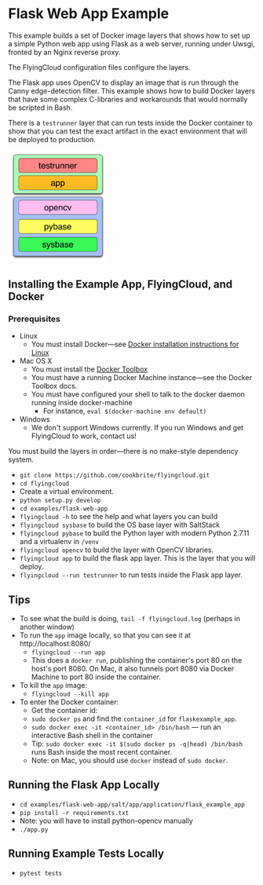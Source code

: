 # Flask Web App Example

This example builds a set of Docker image layers that shows how
to set up a simple Python web app using Flask as a web server,
running under Uwsgi, fronted by an Nginx reverse proxy.

The FlyingCloud configuration files configure the layers.

The Flask app uses OpenCV to display an image
that is run through the Canny edge-detection filter.
This example shows how to build Docker layers
that have some complex C-libraries and workarounds
that would normally be scripted in Bash.

There is a `testrunner` layer that can run tests inside the Docker container
to show that you can test the exact artifact
in the exact environment that will be deployed to production.

<img src="flask_example_app_layers.png" width="40%" height="40%" alt="Flask Example App Layers">

## Installing the Example App, FlyingCloud, and Docker

### Prerequisites

* Linux
  * You must install Docker—see [Docker installation instructions for Linux](https://docs.docker.com/linux/step_one/)
* Mac OS X
  * You must install the [Docker Toolbox](https://www.docker.com/products/docker-toolbox)
  * You must have a running Docker Machine instance—see the Docker Toolbox docs.
  * You must have configured your shell to talk to the docker daemon running
    inside docker-machine
    * For instance, `eval $(docker-machine env default)`
* Windows
  * We don't support Windows currently.
    If you run Windows and get FlyingCloud to work, contact us!

You must build the layers in order—there is no make-style dependency system.

* `git clone https://github.com/cookbrite/flyingcloud.git`
* `cd flyingcloud`
* Create a virtual environment.
* `python setup.py develop`
* `cd examples/flask-web-app`
* `flyingcloud -h` to see the help and what layers you can build
* `flyingcloud sysbase` to build the OS base layer with SaltStack
* `flyingcloud pybase` to build the Python layer with
    modern Python 2.7.11 and a virtualenv in `/venv`
* `flyingcloud opencv` to build the layer with OpenCV libraries.
* `flyingcloud app` to build the flask app layer. This is the layer that you will deploy.
* `flyingcloud --run testrunner` to run tests inside the Flask app layer.

## Tips

* To see what the build is doing, `tail -f flyingcloud.log` (perhaps in another window)
* To run the `app` image locally, so that you can see it at http://localhost:8080/
  * `flyingcloud --run app`
  * This does a `docker run`, publishing the container's port 80 on the host's port 8080.
    On Mac, it also tunnels port 8080 via Docker Machine to port 80 inside the container.
* To kill the `app` image:
  * `flyingcloud --kill app`
* To enter the Docker container:
  * Get the container id:
  * `sudo docker ps` and find the `container_id` for `flaskexample_app`.
  * `sudo docker exec -it <container_id> /bin/bash`
    — run an interactive Bash shell in the container
  * Tip: `sudo docker exec -it $(sudo docker ps -q|head) /bin/bash`
    runs Bash inside the most recent container.
  * Note: on Mac, you should use `docker` instead of `sudo docker`.
  
  
## Running the Flask App Locally

* `cd examples/flask-web-app/salt/app/application/flask_example_app`
* `pip install -r requirements.txt`
* Note: you will have to install python-opencv manually
* `./app.py`

## Running Example Tests Locally

* `pytest tests`